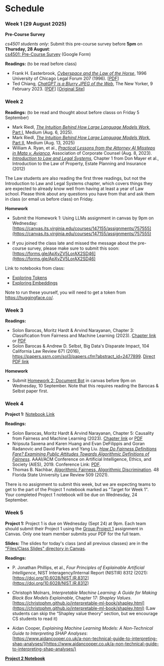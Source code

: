 # Schedule

### Week 1 (29 August 2025)

**Pre-Course Survey**

_cs4501 students only_: Submit this pre-course survey before **5pm** on **Thursday, 28 August**:   
[cs4501: Pre-Course Survey](https://forms.gle/ApXvZV5LorAX2SD46) (Google Form)

**Readings:** (to be read before class)
- Frank H. Easterbrook, [_Cyberspace and the Law of the Horse_](/readings/easterbrook.pdf), 1996 University of Chicago Legal Forum 207 (1996). [[PDF](/readings/easterbrook.pdf)]
- Ted Chiang, [_ChatGPT is a Blurry JPEG of the Web_](/readings/chiang.pdf), The New Yorker, 9 February 2023. [[PDF](/readings/chiang.pdf)] [[Original Site](https://www.newyorker.com/tech/annals-of-technology/chatgpt-is-a-blurry-jpeg-of-the-web)]

### Week 2

**Readings:** (to be read and thought about before classs on Friday 5 September)

- Mark Riedl, [_The Intuition Behind How Large Language Models Work_, Part I](https://mark-riedl.medium.com/the-intuition-behind-how-large-language-models-work-166cf2fb278a), Medium (Aug. 6, 2025). 
- Mark Riedl, [_The Intuition Behind How Large Language Models Work_, Part II](https://mark-riedl.medium.com/the-intuition-behind-how-large-language-models-work-part-ii-8c6a127a4a99), Medium (Aug. 13, 2025) 
- William A. Ryan, et al., [_Practical Lessons from the Attorney AI Missteps in Mata v. Avianca_](https://www.acc.com/resource-library/practical-lessons-attorney-ai-missteps-mata-v-avianca), Association of Corporate Counsel (Aug. 8, 2023). 
- [_Introduction to Law and Legal Systems_](https://saylordotorg.github.io/text_introduction-to-the-law-of-property-estate-planning-and-insurance/s04-introduction-to-law-and-legal-.html), Chapter 1 from Don Mayer et al., Introduction to the Law of Property, Estate Planning and Insurance (2012) 

The Law students are also reading the first three readings, but not the Introduction to Law and Legal Systems chapter, which covers things they are expected to already know well from having at least a year of Law school. Please think about any questions you have from that and ask them in class (or email us before class) on Friday.

**Homework**

- Submit the Homework 1: Using LLMs assignment in canvas by 9pm on Wednesday:
[https://canvas.its.virginia.edu/courses/147155/assignments/757555](https://canvas.its.virginia.edu/courses/147155/assignments/757555)


- If you joined the class late and missed the message about the pre-course survey, please make sure to submit this soon:
[https://forms.gle/ApXvZV5LorAX2SD46](https://forms.gle/ApXvZV5LorAX2SD46)

Link to notebooks from class:
- [Exploring Tokens](https://colab.research.google.com/drive/1GGgUX2dfhB0pHacsZBuKxWMfysG1_PTE)
- [Exploring Embeddings](https://colab.research.google.com/drive/1QJ9SOQGF27082vJntioBSC2SLnBd-FGx?usp=sharing)

Note to run these yourself, you will need to get a token from https://huggingface.co/.

### Week 3

**Readings:**

- Solon Barocas, Moritz Hardt & Arvind Narayanan, Chapter 3: Classification from Fairness and Machine Learning (2023). [Chapter link](https://fairmlbook.org/classification.html) or [PDF](https://fairmlbook.org/pdf/classification.pdf)
- Solon Barocas & Andrew D. Selbst, Big Data's Disparate Impact, 104 California Law Review 671 (2016), https://papers.ssrn.com/sol3/papers.cfm?abstract_id=2477899. [Direct PDF link](/readings/barocas.pdf)

**Homework**

- Submit [Homework 2: Document Bot](https://canvas.its.virginia.edu/courses/147155/assignments/762232) in canvas before 9pm on Wednesday, 10 September. Note that this requires reading the Barocas & Selbst paper first.

### Week 4

**Project 1:** [Notebook Link](https://colab.research.google.com/drive/18ww7xI7-OeUFa3Bq8P10Z0Ui1cw_uUax)

**Readings:**
- Solon Barocas, Moritz Hardt & Arvind Narayanan, Chapter 5: Causality from Fairness and Machine Learning (2023). [Chapter link](https://fairmlbook.org/causal.html) or [PDF](https://fairmlbook.org/pdf/causal.pdf)
- Nripsuta Saxena and Karen Huang and Evan DeFilippis and Goran Radanovic and David Parkes and Yang Liu. [_How Do Fairness Definitions Fare? Examining Public Attitudes Towards Algorithmic Definitions of Fairness_](https://arxiv.org/pdf/1811.03654). AAAI/ACM Conference on Artificial Intelligence, Ethics, and Society (AIES), 2019. Conference Link: [PDF](https://www.aies-conference.com/2019/wp-content/papers/main/AIES-19_paper_229.pdf).
- Thomas B. Nachbar, [Algorithmic Fairness, Algorithmic Discrimination](/readings/nachbar-fairness.pdf). 48 Florida State University Law Review 509 (2021). 

There is no assignment to submit this week, but we are expecting teams to get to the part of the Project 1 notebook marked as "Target for Week 1". Your completed Project 1 notebook will be due on Wednesday, 24 September.

### Week 5

**Project 1:** Project 1 is due on Wednesday (Sept 24) at 9pm. Each team should submit their Project 1 using the [Group Project 1](https://canvas.its.virginia.edu/courses/147155/assignments/766672) assignment in Canvas. Only one team member submits your PDF for the full team.

**Slides:** The slides for today's class (and all previous classes) are in the ["Files/Class Slides" directory in Canvas](https://canvas.its.virginia.edu/courses/147155/files). 

**Readings:** 

- P. Jonathan Phillips, et al., _Four Principles of Explainable Artificial Intelligence_, NIST Interagency/Internal Report (NISTIR) 8312 (2021): [https://doi.org/10.6028/NIST.IR.8312](https://doi.org/10.6028/NIST.IR.8312)

- Christoph Molnars, _Interpretable Machine Learning: A Guide for Making Black Box Models Explainable_, Chapter 17: _Shapley Values_. [https://christophm.github.io/interpretable-ml-book/shapley.html](https://christophm.github.io/interpretable-ml-book/shapley.html) (Law students can skip the &ldquo;Shapley value theory&rdquo; section, but we encourage CS students to read it)
- Aidan Cooper, _Explaining Machine Learning Models: A Non-Technical Guide to Interpreting SHAP Analyses_: [https://www.aidancooper.co.uk/a-non-technical-guide-to-interpreting-shap-analyses/](https://www.aidancooper.co.uk/a-non-technical-guide-to-interpreting-shap-analyses/)

[**Project 2 Notebook**](https://colab.research.google.com/drive/1hmgTI2rNYEdntNzNXd0kmIbyxEpRZiRD?usp=sharing)